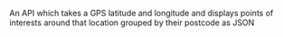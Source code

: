 An API which takes a GPS latitude and longitude and displays points of interests around that location grouped by their postcode as JSON
